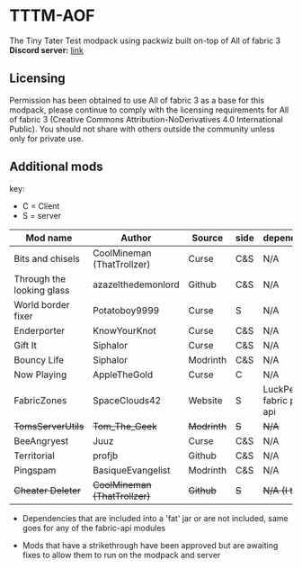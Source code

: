 # TTTM-AOF
The Tiny Tater Test modpack using packwiz built on-top of All of fabric 3  
**Discord server:** [link](https://discord.gg/YeXshh3sKE)

## Licensing
Permission has been obtained to use All of fabric 3 as a base for this modpack, please continue to comply with the licensing requirements for All of fabric 3 (Creative Commons Attribution-NoDerivatives 4.0 International Public). You should not share with others outside the community unless only for private use.

## Additional mods
key:
- C = Client
- S = server

| Mod name | Author | Source | side | dependencies | url |
| --- | --- | --- | --- | --- | --- |
| Bits and chisels | CoolMineman (ThatTrollzer) | Curse | C&S | N/A | [link](https://www.curseforge.com/minecraft/mc-mods/bits-and-chisels) |
| Through the looking glass | azazelthedemonlord | Github | C&S | N/A | [link](https://github.com/Dragonoidzero/Through-the-Looking-Glass) |
| World border fixer | Potatoboy9999 | Curse | S | N/A | [link](https://www.curseforge.com/minecraft/mc-mods/world-border-fix) |
| Enderporter | KnowYourKnot | Curse | C&S | N/A | [link](https://www.curseforge.com/minecraft/mc-mods/knowyourknot-enderporter) |
| Gift It | Siphalor | Curse | C&S | N/A | [link](https://www.curseforge.com/minecraft/mc-mods/gift-it) |
| Bouncy Life | Siphalor | Modrinth | C&S | N/A | [link](https://modrinth.com/mod/bouncy-life) |
| Now Playing | AppleTheGold | Curse | C | N/A | [link](https://www.curseforge.com/minecraft/mc-mods/now-playing) |
| FabricZones | SpaceClouds42 | Website | S | LuckPerms, fabric perms api | [link](https://spaceclouds42.github.io/FabricZones/releases.html) |
| ~~TomsServerUtils~~ | ~~Tom_The_Geek~~ | ~~Modrinth~~ | ~~S~~ | ~~N/A~~ | ~~[link](https://modrinth.com/mod/toms-server-utils)~~ |
| BeeAngryest | Juuz | Curse | C&S | N/A | [link](https://www.curseforge.com/minecraft/mc-mods/bee-angry-est) |
| Territorial | profjb | Github | C&S | N/A | [link](https://github.com/profjb58/Territorial-Base) |
| Pingspam | BasiqueEvangelist | Modrinth | C&S | N/A | [link](https://modrinth.com/mod/pingspam) |
| ~~Cheater Deleter~~ | ~~CoolMineman (ThatTrollzer)~~ | ~~Github~~ | ~~S~~ | ~~N/A (I think)~~ |~~[link](https://github.com/CoolMineman/CheaterDeleter/actions)~~ |

* Dependencies that are included into a 'fat' jar or are not included, same goes for any of the fabric-api modules
  
* Mods that have a strikethrough have been approved but are awaiting fixes to allow them to run on the modpack and server


